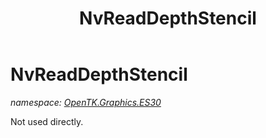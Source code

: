 ﻿---
title: NvReadDepthStencil
---

# NvReadDepthStencil
_namespace: [OpenTK.Graphics.ES30](N-OpenTK.Graphics.ES30.html)_

Not used directly.




